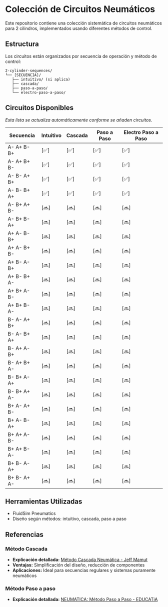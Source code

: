 # Colección de Circuitos Neumáticos

Este repositorio contiene una colección sistemática de circuitos neumáticos para 2 cilindros, implementados usando diferentes métodos de control.

## Estructura

Los circuitos están organizados por secuencia de operación y método de control:
```
2-cylinder-sequences/
└── [SECUENCIA]/
   ├── intuitivo/ (si aplica)
   ├── cascada/
   ├── paso-a-paso/
   └── electro-paso-a-paso/
```

## Circuitos Disponibles

*Esta lista se actualiza automáticamente conforme se añaden circuitos.*

| Secuencia | Intuitivo | Cascada | Paso a Paso | Electro Paso a Paso |
|-----------|---------|---------|-------------|---------------------|
| A- A+ B- B+ | [✅] | [✅] | [✅] | [✅] |
| A- A+ B+ B- | [✅] | [✅] | [✅] | [✅] |
| A- B- A+ B+ | [✅] | [✅] | [✅] | [✅] |
| A- B- B+ A+ | [✅] | [✅] | [✅] | [✅] |
| A- B+ A+ B- | [🔜] | [🔜] | [🔜] | [🔜] |
| A- B+ B- A+ | [🔜] | [🔜] | [🔜] | [🔜] |
| A+ A- B- B+ | [🔜] | [🔜] | [🔜] | [🔜] |
| A+ A- B+ B- | [🔜] | [🔜] | [🔜] | [🔜] |
| A+ B- A- B+ | [🔜] | [🔜] | [🔜] | [🔜] |
| A+ B- B+ A- | [🔜] | [🔜] | [🔜] | [🔜] |
| A+ B+ A- B- | [🔜] | [🔜] | [🔜] | [🔜] |
| A+ B+ B- A- | [🔜] | [🔜] | [🔜] | [🔜] |
| B- A- A+ B+ | [🔜] | [🔜] | [🔜] | [🔜] |
| B- A- B+ A+ | [🔜] | [🔜] | [🔜] | [🔜] |
| B- A+ A- B+ | [🔜] | [🔜] | [🔜] | [🔜] |
| B- A+ B+ A- | [🔜] | [🔜] | [🔜] | [🔜] |
| B- B+ A- A+ | [🔜] | [🔜] | [🔜] | [🔜] |
| B- B+ A+ A- | [🔜] | [🔜] | [🔜] | [🔜] |
| B+ A- A+ B- | [🔜] | [🔜] | [🔜] | [🔜] |
| B+ A- B- A+ | [🔜] | [🔜] | [🔜] | [🔜] |
| B+ A+ A- B- | [🔜] | [🔜] | [🔜] | [🔜] |
| B+ A+ B- A- | [🔜] | [🔜] | [🔜] | [🔜] |
| B+ B- A- A+ | [🔜] | [🔜] | [🔜] | [🔜] |
| B+ B- A+ A- | [🔜] | [🔜] | [🔜] | [🔜] |

## Herramientas Utilizadas
- FluidSim Pneumatics
- Diseño según métodos: intuitivo, cascada, paso a paso

## Referencias 

### Método Cascada
- **Explicación detallada:** [Método Cascada Neumática - Jeff Mamut](https://jeffmamut.blogspot.com/p/metodo-cascada-neumatica.html)
- **Ventajas:** Simplificación del diseño, reducción de componentes
- **Aplicaciones:** Ideal para secuencias regulares y sistemas puramente neumáticos

### Método Paso a paso
- **Explicación detallada:** [NEUMATICA: Método Paso a Paso - EDUCATiA](https://educatia.com.co/neumatica-metodo-paso-a-paso/)
